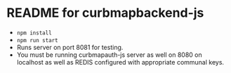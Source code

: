 # README for curbmapbackend-js #

* ```npm install```
* ```npm run start```
* Runs server on port 8081 for testing.
* You must be running curbmapauth-js server as well on 8080 on localhost as well as REDIS configured with appropriate communal keys.
